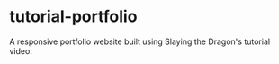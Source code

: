 # tutorial-portfolio
A responsive portfolio website built using Slaying the Dragon's tutorial video.
